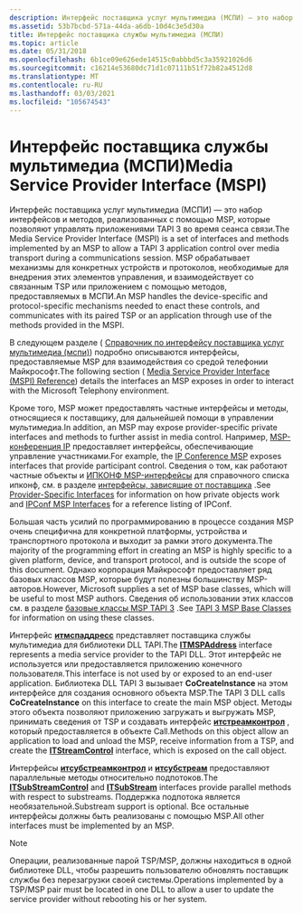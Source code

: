 ```yaml
---
description: Интерфейс поставщика услуг мультимедиа (МСПИ) — это набор интерфейсов и методов, реализованных с помощью MSP, которые позволяют управлять приложениями TAPI 3 во время сеанса связи.
ms.assetid: 53b7bcbd-571a-44da-a6db-10d4c3e5d30a
title: Интерфейс поставщика службы мультимедиа (МСПИ)
ms.topic: article
ms.date: 05/31/2018
ms.openlocfilehash: 6b1ce09e626ede14515c0abbbd5c3a35921026d6
ms.sourcegitcommit: c16214e53680dc71d1c07111b51f72b82a4512d8
ms.translationtype: MT
ms.contentlocale: ru-RU
ms.lasthandoff: 03/03/2021
ms.locfileid: "105674543"
---
```

# <a name="media-service-provider-interface-mspi"></a><span data-ttu-id="8876b-103">Интерфейс поставщика службы мультимедиа (МСПИ)</span><span class="sxs-lookup"><span data-stu-id="8876b-103">Media Service Provider Interface (MSPI)</span></span>

<span data-ttu-id="8876b-104">Интерфейс поставщика услуг мультимедиа (МСПИ) — это набор интерфейсов и методов, реализованных с помощью MSP, которые позволяют управлять приложениями TAPI 3 во время сеанса связи.</span><span class="sxs-lookup"><span data-stu-id="8876b-104">The Media Service Provider Interface (MSPI) is a set of interfaces and methods implemented by an MSP to allow a TAPI 3 application control over media transport during a communications session.</span></span> <span data-ttu-id="8876b-105">MSP обрабатывает механизмы для конкретных устройств и протоколов, необходимые для внедрения этих элементов управления, и взаимодействует со связанным TSP или приложением с помощью методов, предоставляемых в МСПИ.</span><span class="sxs-lookup"><span data-stu-id="8876b-105">An MSP handles the device-specific and protocol-specific mechanisms needed to enact these controls, and communicates with its paired TSP or an application through use of the methods provided in the MSPI.</span></span>

<span data-ttu-id="8876b-106">В следующем разделе ( [Справочник по интерфейсу поставщика услуг мультимедиа (мспи)](media-service-provider-interface-mspi-reference.md)) подробно описываются интерфейсы, предоставляемые MSP для взаимодействия со средой телефонии Майкрософт.</span><span class="sxs-lookup"><span data-stu-id="8876b-106">The following section ( [Media Service Provider Interface (MSPI) Reference](media-service-provider-interface-mspi-reference.md)) details the interfaces an MSP exposes in order to interact with the Microsoft Telephony environment.</span></span>

<span data-ttu-id="8876b-107">Кроме того, MSP может предоставлять частные интерфейсы и методы, относящиеся к поставщику, для дальнейшей помощи в управлении мультимедиа.</span><span class="sxs-lookup"><span data-stu-id="8876b-107">In addition, an MSP may expose provider-specific private interfaces and methods to further assist in media control.</span></span> <span data-ttu-id="8876b-108">Например, [MSP-конференция IP](ipconf-msp.md) предоставляет интерфейсы, обеспечивающие управление участниками.</span><span class="sxs-lookup"><span data-stu-id="8876b-108">For example, the [IP Conference MSP](ipconf-msp.md) exposes interfaces that provide participant control.</span></span> <span data-ttu-id="8876b-109">Сведения о том, как работают частные объекты и [ИПКОНФ MSP-интерфейсы](ipconf-msp-interfaces.md) для справочного списка ипконф, см. в разделе [интерфейсы, зависящие от поставщика](provider-specific-interfaces.md) .</span><span class="sxs-lookup"><span data-stu-id="8876b-109">See [Provider-Specific Interfaces](provider-specific-interfaces.md) for information on how private objects work and [IPConf MSP Interfaces](ipconf-msp-interfaces.md) for a reference listing of IPConf.</span></span>

<span data-ttu-id="8876b-110">Большая часть усилий по программированию в процессе создания MSP очень специфична для конкретной платформы, устройства и транспортного протокола и выходит за рамки этого документа.</span><span class="sxs-lookup"><span data-stu-id="8876b-110">The majority of the programming effort in creating an MSP is highly specific to a given platform, device, and transport protocol, and is outside the scope of this document.</span></span> <span data-ttu-id="8876b-111">Однако корпорация Майкрософт предоставляет ряд базовых классов MSP, которые будут полезны большинству MSP-авторов.</span><span class="sxs-lookup"><span data-stu-id="8876b-111">However, Microsoft supplies a set of MSP base classes, which will be useful to most MSP authors.</span></span> <span data-ttu-id="8876b-112">Сведения об использовании этих классов см. в разделе [базовые классы MSP TAPI 3](tapi-3-msp-base-classes.md) .</span><span class="sxs-lookup"><span data-stu-id="8876b-112">See [TAPI 3 MSP Base Classes](tapi-3-msp-base-classes.md) for information on using these classes.</span></span>

<span data-ttu-id="8876b-113">Интерфейс [**итмспаддресс**](/windows/desktop/api/msp/nn-msp-itmspaddress) представляет поставщика службы мультимедиа для библиотеки DLL TAPI.</span><span class="sxs-lookup"><span data-stu-id="8876b-113">The [**ITMSPAddress**](/windows/desktop/api/msp/nn-msp-itmspaddress) interface represents a media service provider to the TAPI DLL.</span></span> <span data-ttu-id="8876b-114">Этот интерфейс не используется или предоставляется приложению конечного пользователя.</span><span class="sxs-lookup"><span data-stu-id="8876b-114">This interface is not used by or exposed to an end-user application.</span></span> <span data-ttu-id="8876b-115">Библиотека DLL TAPI 3 вызывает **CoCreateInstance** на этом интерфейсе для создания основного объекта MSP.</span><span class="sxs-lookup"><span data-stu-id="8876b-115">The TAPI 3 DLL calls **CoCreateInstance** on this interface to create the main MSP object.</span></span> <span data-ttu-id="8876b-116">Методы этого объекта позволяют приложению загружать и выгружать MSP, принимать сведения от TSP и создавать интерфейс [**итстреамконтрол**](/windows/win32/api/tapi3if/nn-tapi3if-itstreamcontrol) , который предоставляется в объекте Call.</span><span class="sxs-lookup"><span data-stu-id="8876b-116">Methods on this object allow an application to load and unload the MSP, receive information from a TSP, and create the [**ITStreamControl**](/windows/win32/api/tapi3if/nn-tapi3if-itstreamcontrol) interface, which is exposed on the call object.</span></span>

<span data-ttu-id="8876b-117">Интерфейсы [**итсубстреамконтрол**](/windows/win32/api/tapi3if/nn-tapi3if-itsubstreamcontrol) и [**итсубстреам**](/windows/win32/api/tapi3if/nn-tapi3if-itsubstream) предоставляют параллельные методы относительно подпотоков.</span><span class="sxs-lookup"><span data-stu-id="8876b-117">The [**ITSubStreamControl**](/windows/win32/api/tapi3if/nn-tapi3if-itsubstreamcontrol) and [**ITSubStream**](/windows/win32/api/tapi3if/nn-tapi3if-itsubstream) interfaces provide parallel methods with respect to substreams.</span></span> <span data-ttu-id="8876b-118">Поддержка подпотока является необязательной.</span><span class="sxs-lookup"><span data-stu-id="8876b-118">Substream support is optional.</span></span> <span data-ttu-id="8876b-119">Все остальные интерфейсы должны быть реализованы с помощью MSP.</span><span class="sxs-lookup"><span data-stu-id="8876b-119">All other interfaces must be implemented by an MSP.</span></span>

> [!Note]  
> <span data-ttu-id="8876b-120">Операции, реализованные парой TSP/MSP, должны находиться в одной библиотеке DLL, чтобы разрешить пользователю обновлять поставщик службы без перезагрузки своей системы.</span><span class="sxs-lookup"><span data-stu-id="8876b-120">Operations implemented by a TSP/MSP pair must be located in one DLL to allow a user to update the service provider without rebooting his or her system.</span></span>

 

 

 
